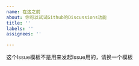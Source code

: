 ```yaml
---
name: 在这之前
about: 你可以试试Github的Discussions功能
title: ''
labels: ''
assignees: ''

---
```


这个Issue模板不是用来发起Issue用的，请换一个模板
